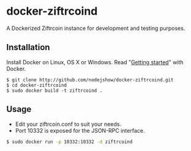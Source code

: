 # docker-ziftrcoind
A Dockerized Ziftrcoin instance for development and testing purposes.

## Installation

Install Docker on Linux, OS X or Windows. Read "[Getting started](https://www.docker.io/gettingstarted/)" with Docker.

```
$ git clone http://github.com/nodejshow/docker-ziftrcoind.git
$ cd docker-ziftrcoind
$ sudo docker build -t ziftrcoind .
```

## Usage

* Edit your ziftrcoin.conf to suit your needs.
* Port 10332 is exposed for the JSON-RPC interface.

```bash
$ sudo docker run -p 10332:10332 -d ziftrcoind